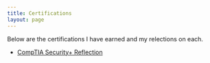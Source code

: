 ```yaml
---
title: Certifications
layout: page
---
```

Below are the certifications I have earned and my relections on each.

- [CompTIA Security+ Reflection](/certifications/security+/)
